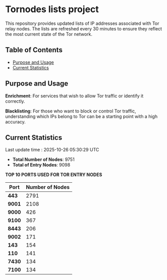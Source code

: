 # Tornodes lists project

This repository provides updated lists of IP addresses associated with Tor relay nodes. The lists are refreshed every 30 minutes to ensure they reflect the most current state of the Tor network.

## Table of Contents

- [Purpose and Usage](#purpose-and-usage)
- [Current Statistics](#current-statistics)


## Purpose and Usage

**Enrichment**: For services that wish to allow Tor traffic or identify it correctly.

**Blacklisting**: For those who want to block or control Tor traffic, understanding which IPs belong to Tor can be a starting point with a high accuracy.

## Current Statistics

Last update time : 2025-10-26 05:30:29 UTC

- **Total Number of Nodes**: 9751
- **Total of Entry Nodes**: 9098

**TOP 10 PORTS USED FOR TOR ENTRY NODES**

| **Port** | **Number of Nodes** |
|------|-----------------|
| **443**   | 2791  |
| **9001**   | 2108  |
| **9000**   | 426  |
| **9100**   | 367  |
| **8443**   | 206  |
| **9002**   | 171  |
| **143**   | 154  |
| **110**   | 141  |
| **7430**   | 134  |
| **7100**   | 134  |

